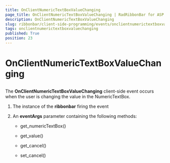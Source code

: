 ```yaml
---
title: OnClientNumericTextBoxValueChanging
page_title: OnClientNumericTextBoxValueChanging | RadRibbonBar for ASP.NET AJAX Documentation
description: OnClientNumericTextBoxValueChanging
slug: ribbonbar/client-side-programming/events/onclientnumerictextboxvaluechanging
tags: onclientnumerictextboxvaluechanging
published: True
position: 23
---
```


# OnClientNumericTextBoxValueChanging



## 

The **OnClientNumericTextBoxValueChanging** client-side event occurs when the user is changing the value in the NumericTextBox.

1. The instance of the **ribbonbar** firing the event

1. An **eventArgs** parameter containing the following methods:

	* get_numericTextBox()

	* get_value()

	* get_cancel()

	* set_cancel()
